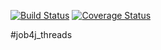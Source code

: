 [![Build Status](https://travis-ci.org/peterarsentev/junior.svg?branch=master)](https://travis-ci.org/AntonKondratkov/job4j_threads)
[![Coverage Status](https://codecov.io/gh/peterarsentev/junior/branch/master/graph/badge.svg)](https://codecov.io/gh/AntonKondratkov/job4j_threads)

#job4j_threads
